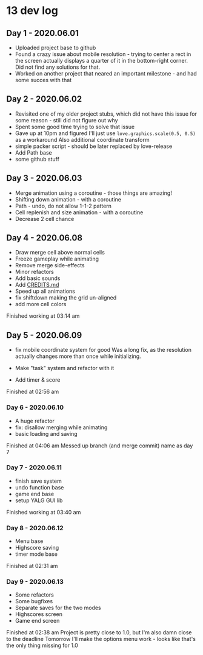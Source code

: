 # 13 dev log

## Day 1 - 2020.06.01

- Uploaded project base to github
- Found a crazy issue about mobile resolution - trying to center a rect in the screen actually displays a quarter of it in the bottom-right corner. Did not find any solutions for that.
- Worked on another project that neared an important milestone - and had some succes with that

## Day 2 - 2020.06.02

- Revisited one of my older project stubs, which did not have this issue for some reason - still did not figure out why
- Spent some good time trying to solve that issue
- Gave up at 10pm and figured I'll just use `love.graphics.scale(0.5, 0.5)` as a workaround
Also additional coordinate transform
- simple packer script - should be later replaced by love-release
- Add Path base
- some github stuff

## Day 3 - 2020.06.03

- Merge animation using a coroutine - those things are amazing!
- Shifting down animation - with a coroutine
- Path - undo, do not allow 1-1-2 pattern
- Cell replenish and size animation - with a coroutine
- Decrease 2 cell chance

## Day 4 - 2020.06.08

- Draw merge cell above normal cells
- Freeze gameplay while animating
- Remove merge side-effects
- Minor refactors
- Add basic sounds
- Add [CREDITS.md](CREDITS.md)
- Speed up all animations
- fix shiftdown making the grid un-aligned
- add more cell colors

Finished working at 03:14 am

## Day 5 - 2020.06.09

- fix mobile coordinate system for good
Was a long fix, as the resolution actually changes more than once while initializing.

- Make "task" system and refactor with it
- Add timer & score

Finished at 02:56 am

### Day 6 - 2020.06.10

- A huge refactor
- fix: disallow merging while animating
- basic loading and saving

Finished at 04:06 am
Messed up branch (and merge commit) name as day 7

### Day 7 - 2020.06.11

- finish save system
- undo function base
- game end base
- setup YALG GUI lib

Finished working at 03:40 am

### Day 8 - 2020.06.12

- Menu base
- Highscore saving
- timer mode base

Finished at 02:31 am

### Day 9 - 2020.06.13

- Some refactors
- Some bugfixes
- Separate saves for the two modes
- Highscores screen
- Game end screen

Finished at 02:38 am
Project is pretty close to 1.0, but I'm also damn close to the deadline
Tomorrow I'll make the options menu work - looks like that's the only thing missing for 1.0
